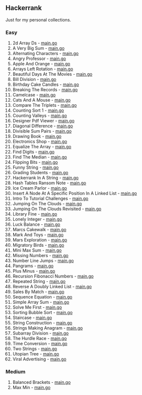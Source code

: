 ## Hackerrank

Just for my personal collections.

<!-- start dictionary -->

### Easy 
1. 2d Array Ds - [main.go](easy/2d-array-ds/main.go)
2. A Very Big Sum - [main.go](easy/a-very-big-sum/main.go)
3. Alternating Characters - [main.go](easy/alternating-characters/main.go)
4. Angry Professor - [main.go](easy/angry-professor/main.go)
5. Apple And Orange - [main.go](easy/apple-and-orange/main.go)
6. Arrays Left Rotation - [main.go](easy/arrays-left-rotation/main.go)
7. Beautiful Days At The Movies - [main.go](easy/beautiful-days-at-the-movies/main.go)
8. Bill Division - [main.go](easy/bill-division/main.go)
9. Birthday Cake Candles - [main.go](easy/birthday-cake-candles/main.go)
10. Breaking The Records - [main.go](easy/breaking-the-records/main.go)
11. Camelcase - [main.go](easy/camelcase/main.go)
12. Cats And A Mouse - [main.go](easy/cats-and-a-mouse/main.go)
13. Compare The Triplets - [main.go](easy/compare-the-triplets/main.go)
14. Counting Sort 1 - [main.go](easy/counting-sort-1/main.go)
15. Counting Valleys - [main.go](easy/counting-valleys/main.go)
16. Designer Pdf Viewer - [main.go](easy/designer-pdf-viewer/main.go)
17. Diagonal Difference - [main.go](easy/diagonal-difference/main.go)
18. Divisible Sum Pairs - [main.go](easy/divisible-sum-pairs/main.go)
19. Drawing Book - [main.go](easy/drawing-book/main.go)
20. Electronics Shop - [main.go](easy/electronics-shop/main.go)
21. Equalize The Array - [main.go](easy/equalize-the-array/main.go)
22. Find Digits - [main.go](easy/find-digits/main.go)
23. Find The Median - [main.go](easy/find-the-median/main.go)
24. Flipping Bits - [main.go](easy/flipping-bits/main.go)
25. Funny String - [main.go](easy/funny-string/main.go)
26. Grading Students - [main.go](easy/grading-students/main.go)
27. Hackerrank In A String - [main.go](easy/hackerrank-in-a-string/main.go)
28. Hash Tables Ransom Note - [main.go](easy/hash-tables-ransom-note/main.go)
29. Ice Cream Parlor - [main.go](easy/ice-cream-parlor/main.go)
30. Insert A Node At A Specific Position In A Linked List - [main.go](easy/insert-a-node-at-a-specific-position-in-a-linked-list/main.go)
31. Intro To Tutorial Challenges - [main.go](easy/intro-to-tutorial-challenges/main.go)
32. Jumping On The Clouds - [main.go](easy/jumping-on-the-clouds/main.go)
33. Jumping On The Clouds Revisited - [main.go](easy/jumping-on-the-clouds-revisited/main.go)
34. Library Fine - [main.go](easy/library-fine/main.go)
35. Lonely Integer - [main.go](easy/lonely-integer/main.go)
36. Luck Balance - [main.go](easy/luck-balance/main.go)
37. Marcs Cakewalk - [main.go](easy/marcs-cakewalk/main.go)
38. Mark And Toys - [main.go](easy/mark-and-toys/main.go)
39. Mars Exploration - [main.go](easy/mars-exploration/main.go)
40. Migratory Birds - [main.go](easy/migratory-birds/main.go)
41. Mini Max Sum - [main.go](easy/mini-max-sum/main.go)
42. Missing Numbers - [main.go](easy/missing-numbers/main.go)
43. Number Line Jumps - [main.go](easy/number-line-jumps/main.go)
44. Pangrams - [main.go](easy/pangrams/main.go)
45. Plus Minus - [main.go](easy/plus-minus/main.go)
46. Recursion Fibonacci Numbers - [main.go](easy/recursion-fibonacci-numbers/main.go)
47. Repeated String - [main.go](easy/repeated-string/main.go)
48. Reverse A Doubly Linked List - [main.go](easy/reverse-a-doubly-linked-list/main.go)
49. Sales By Match - [main.go](easy/sales-by-match/main.go)
50. Sequence Equation - [main.go](easy/sequence-equation/main.go)
51. Simple Array Sum - [main.go](easy/simple-array-sum/main.go)
52. Solve Me First - [main.go](easy/solve-me-first/main.go)
53. Sorting Bubble Sort - [main.go](easy/sorting-bubble-sort/main.go)
54. Staircase - [main.go](easy/staircase/main.go)
55. String Construction - [main.go](easy/string-construction/main.go)
56. Strings Making Anagram - [main.go](easy/strings-making-anagram/main.go)
57. Subarray Division - [main.go](easy/subarray-division/main.go)
58. The Hurdle Race - [main.go](easy/the-hurdle-race/main.go)
59. Time Conversion - [main.go](easy/time-conversion/main.go)
60. Two Strings - [main.go](easy/two-strings/main.go)
61. Utopian Tree - [main.go](easy/utopian-tree/main.go)
62. Viral Advertising - [main.go](easy/viral-advertising/main.go)


### Medium 
1. Balanced Brackets - [main.go](medium/balanced-brackets/main.go)
2. Max Min - [main.go](medium/max-min/main.go)

<!-- end dictionary -->
